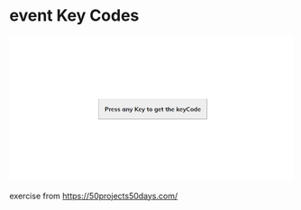 # event Key Codes

![Eveent key Codes](event-key-codes.gif)

exercise from https://50projects50days.com/
